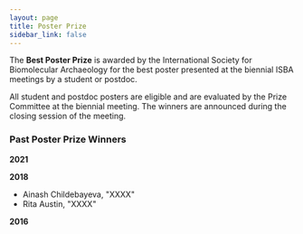 ```yaml
---
layout: page
title: Poster Prize
sidebar_link: false
---
```


The <b>Best Poster Prize</b> is awarded by the International Society for Biomolecular Archaeology for the best poster presented at the
biennial ISBA meetings by a student or postdoc. 

All student and postdoc posters are eligible and are evaluated by the Prize Committee at the biennial meeting. The winners are 
announced during the closing session of the meeting.

### Past Poster Prize Winners

<b>2021</b>


<b>2018</b>
- Ainash Childebayeva, "XXXX"
- Rita Austin, "XXXX"

<b>2016</b>
